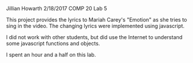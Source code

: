 Jillian Howarth
2/18/2017
COMP 20
Lab 5

This project provides the lyrics to Mariah Carey's "Emotion" as she tries to sing in the video. The changing lyrics were implemented using javascript.

I did not work with other students, but did use the Internet to understand some javascript functions and objects.

I spent an hour and a half on this lab.